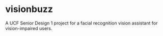 # visionbuzz
A UCF Senior Design 1 project for a facial recognition vision assistant for vision-impaired users.
